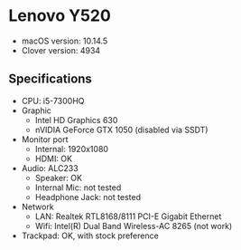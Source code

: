 # Lenovo Y520

- macOS version: 10.14.5
- Clover version: 4934

## Specifications

- CPU: i5-7300HQ
- Graphic
  - Intel HD Graphics 630
  - nVIDIA GeForce GTX 1050 (disabled via SSDT)
- Monitor port
  - Internal: 1920x1080
  - HDMI: OK
- Audio: ALC233
  - Speaker: OK
  - Internal Mic: not tested
  - Headphone Jack: not tested
- Network
  - LAN: Realtek RTL8168/8111 PCI-E Gigabit Ethernet
  - Wifi: Intel(R) Dual Band Wireless-AC 8265 (not work)
- Trackpad: OK, with stock preference
